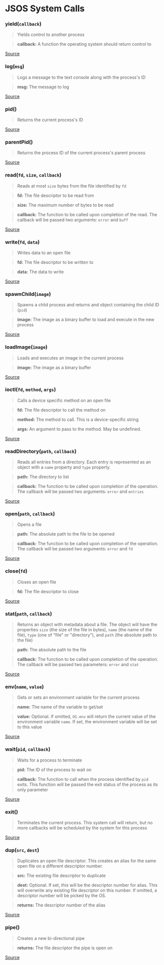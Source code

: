 # JSOS System Calls
### yield(`callback`)

> 
> Yields control to another process
> 

> **callback:** A function the operating system should return control to

[Source](../kernel/js/kernel/process.js#L101)

### log(`msg`)

> 
> Logs a message to the text console along with the process's ID
> 

> **msg:** The message to log

[Source](../kernel/js/kernel/process.js#L109)

### pid()

> 
> Returns the current process's ID

[Source](../kernel/js/kernel/process.js#L115)

### parentPid()

> 
> Returns the process ID of the current process's parent process

[Source](../kernel/js/kernel/process.js#L120)

### read(`fd`, `size`, `callback`)

> 
> Reads at most `size` bytes from the file identified by `fd`
> 

> **fd:** The file descriptor to be read from

> **size:** The maximum number of bytes to be read

> **callback:** The function to be called upon completion of the read.               The callback will be passed two arguments: `error` and `buff`

[Source](../kernel/js/kernel/process.js#L134)

### write(`fd`, `data`)

> 
> Writes data to an open file
> 

> **fd:** The file descriptor to be written to

> **data:** The data to write

[Source](../kernel/js/kernel/process.js#L151)

### spawnChild(`image`)

> 
> Spawns a child process and returns and object containing the child
> ID (`pid`)
> 

> **image:** The image as a binary buffer to load and execute in the new process

[Source](../kernel/js/kernel/process.js#L164)

### loadImage(`image`)

> 
> Loads and executes an image in the current process
> 

> **image:** The image as a binary buffer

[Source](../kernel/js/kernel/process.js#L182)

### ioctl(`fd`, `method`, `args`)

> 
> Calls a device specific method on an open file
> 

> **fd:** The file descriptor to call the method on

> **method:** The method to call. This is a device-specific string

> **args:** An argument to pass to the method. May be undefined.

[Source](../kernel/js/kernel/process.js#L192)

### readDirectory(`path`, `callback`)

> 
> Reads all entries from a directory. Each entry is represented as an
> object with a `name` property and `type` property.
> 

> **path:** The directory to list

> **callback:** The function to be called upon completion of the operation.               The callback will be passed two arguments: `error` and `entries`

[Source](../kernel/js/kernel/process.js#L210)

### open(`path`, `callback`)

> 
> Opens a file
> 

> **path:** The absolute path to the file to be opened

> **callback:** The function to be called upon completion of the operation.               The callback will be passed two arguments: `error` and `fd`

[Source](../kernel/js/kernel/process.js#L237)

### close(`fd`)

> 
> Closes an open file
> 

> **fd:** The file descriptor to close

[Source](../kernel/js/kernel/process.js#L256)

### stat(`path`, `callback`)

> 
> Returns an object with metadata about a file. The object will have
> the properties `size` (the size of the file in bytes), `name` (the
> name of the file), `type` (one of "file" or "directory"), and `path`
> (the absolute path to the file)
> 

> **path:** The absolute path to the file

> **callback:** The function to be called upon completion of the operation.               The callback will be passed two parameters: `error` and `stat`

[Source](../kernel/js/kernel/process.js#L274)

### env(`name`, `value`)

> 
> Gets or sets an environment variable for the current process
> 

> **name:** The name of the variable to get/set

> **value:** Optional. If omitted, `OS.env` will return the current           value of the environment variable `name`. If set, the           environment variable will be set to this value

[Source](../kernel/js/kernel/process.js#L307)

### wait(`pid`, `callback`)

> 
> Waits for a process to terminate
> 

> **pid:** The ID of the process to wait on

> **callback:** The function to call when the process identified by               `pid` exits. This function will be passed the exit status               of the process as its only parameter

[Source](../kernel/js/kernel/process.js#L323)

### exit()

> 
> Terminates the current process. This system call will return, but
> no more callbacks will be scheduled by the system for this process

[Source](../kernel/js/kernel/process.js#L344)

### dup(`src`, `dest`)

> 
> Duplicates an open file descriptor. This creates an alias for the
> same open file on a different descriptor number.
> 

> **src:** The existing file descriptor to duplicate

> **dest:** Optional. If set, this will be the descriptor number for           alias. This will overwrite any existing file descriptor on           this number. If omitted, a descriptor number will be picked           by the OS.

> **returns:** The descriptor number of the alias

[Source](../kernel/js/kernel/process.js#L357)

### pipe()

> 
> Creates a new bi-directional pipe
> 

> **returns:** The file descriptor the pipe is open on

[Source](../kernel/js/kernel/process.js#L373)

